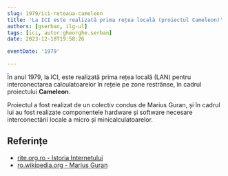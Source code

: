 ```yaml
---
slug: 1979/ici-reteaua-cameleon
title: 'La ICI este realizată prima rețea locală (proiectul Cameleon)'
authors: [gserban, ilg-ul]
tags: [ici, autor:gheorghe.serban]
date: 2023-12-18T19:58:26

eventDate: '1979'

---
```


În anul 1979, la ICI, este realizată prima rețea locală (LAN)
pentru interconectarea
calculatoarelor în rețele pe zone restrânse, în cadrul
proiectului **Cameleon**.

<!-- truncate -->

Proiectul a fost realizat de un colectiv condus de Marius Guran, și în
cadrul lui au fost realizate componentele hardware și software necesare
interconectării locale a micro și minicalculatoarelor.

## Referințe

- [rite.org.ro - Istoria Internetului](https://rite.org.ro/istoria-internetului/)
- [ro.wikipedia.org - Marius Guran](https://ro.wikipedia.org/wiki/Marius_Guran)
